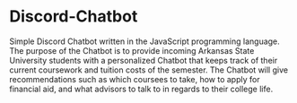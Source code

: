 # Discord-Chatbot

Simple Discord Chatbot written in the JavaScript programming language. The purpose of the Chatbot is to provide incoming Arkansas State University students with a personalized Chatbot that keeps track of their current coursework and tuition costs of the semester. The Chatbot will give recommendations such as which coursees to take, how to apply for financial aid, and what advisors to talk to in regards to their college life.
